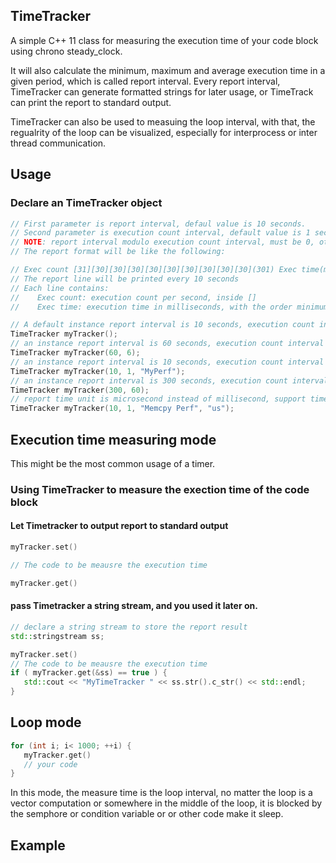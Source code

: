 ## TimeTracker
A simple C++ 11 class for measuring the execution time of your code block using chrono steady_clock.

It will also calculate the minimum, maximum and average execution time in a given period, which is called report interval.
Every report interval, TimeTracker can generate formatted strings for later usage, or TimeTrack can print the report to standard output.

TimeTracker can also be used to measuing the loop interval, with that, the regualrity of the loop can be visualized, especially for interprocess or inter thread communication.

## Usage

### Declare an TimeTracker object

~~~~~~~~~~cpp
// First parameter is report interval, defaul value is 10 seconds.
// Second parameter is execution count interval, default value is 1 second.
// NOTE: report interval modulo execution count interval, must be 0, otherwise, TimeTracker will force execution count interval to 1.
// The report format will be like the following:

// Exec count [31][30][30][30][30][30][30][30][30][30](301) Exec time(ms) (16.73,16.78,16.84)
// The report line will be printed every 10 seconds
// Each line contains:
//    Exec count: execution count per second, inside []
//    Exec time: execution time in milliseconds, with the order minimum, average, maximum

// A default instance report interval is 10 seconds, execution count interval is 1 second.
TimeTracker myTracker();
// an instance report interval is 60 seconds, execution count interval is 6 seconds.
TimeTracker myTracker(60, 6);
// an instance report interval is 10 seconds, execution count interval is 1 second, with a custom report prefix "MyPerf"        
TimeTracker myTracker(10, 1, "MyPerf");
// an instance report interval is 300 seconds, execution count interval is 60 seconds.
TimeTracker myTracker(300, 60);
// report time unit is microsecond instead of millisecond, support time unit: ms/us/ns
TimeTracker myTracker(10, 1, "Memcpy Perf", "us");
~~~~~~~~~~

## Execution time measuring mode

This might be the most common usage of a timer.

### Using TimeTracker to measure the exection time of the code block

#### Let Timetracker to output report to standard output

```cpp
myTracker.set()

// The code to be meausre the execution time

myTracker.get()

```

#### pass Timetracker a  string stream, and you used it later on.

```cpp
// declare a string stream to store the report result
std::stringstream ss;

myTracker.set()
// The code to be meausre the execution time
if ( myTracker.get(&ss) == true ) {
   std::cout << "MyTimeTracker " << ss.str().c_str() << std::endl;
}

```

## Loop mode

```cpp
for (int i; i< 1000; ++i) {
   myTracker.get()
   // your code
}
```

In this mode, the measure time is the loop interval, no matter the loop is a vector computation or somewhere in the middle of the loop, it is blocked by the semphore or condition variable or or other code make it sleep.


## Example 
